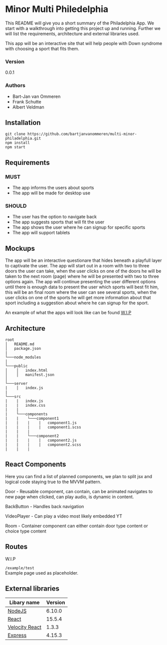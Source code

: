 # Minor Multi Philedelphia

This README will give you a short summary of the Philadelphia App. We start with a walkthrough into getting this project up and running. Further we will list the requirements, architecture and external libraries used.

This app will be an interactive site that will help people with Down syndrome with choosing a sport that fits them.

### Version
0.0.1

### Authors
- Bart-Jan van Ommeren
- Frank Schutte
- Albert Veldman

## Installation
```
git clone https://github.com/bartjanvanommeren/multi-minor-philadelphia.git
npm install
npm start
```
## Requirements
### MUST
- The app informs the users about sports
- The app will be made for desktop use
### SHOULD
- The user has the option to navigate back
- The app suggests sports that will fit the user
- The app shows the user where he can signup for specific sports
- The app will support tablets
 
## Mockups
The app will be an interactive questionare that hides beneath a playfull layer to captivate the user. The app will start out in a room with two to three doors the user can take, when the user clicks on one of the doors he will be taken to the next room (page) where he will be presented with two to three options again. The app will continue presenting the user different options until there is enough data to present the user which sports will best fit him, this will be an final room where the user can see several sports, when the user clicks on one of the sports he will get more information about that sport including a suggestion about where he can signup for the sport.

An example of what the apps will look like can be found [W.I.P]()

## Architecture
```
root
│   README.md
│   package.json   
|
└───node_modules
│
└───public
│    │   index.html
│    │   manifest.json
│   
└───server
|    │   index.js
|
└───src
|    |   index.js
|    |   index.css
|    |
|    └───components
|    |    └───component1
|    |    |    |   component1.js
|    |    |    |   component1.scss
|    |    |
|    |    └───component2
|    |    |    |   component2.js
|    |    |    |   component2.scss
|    |    |
```

## React Components
Here you can find a list of planned components, we plan to split jsx and logical code staying true to the MVVM pattern.

Door -
Reusable component, can contain, can be animated navigates to new page when clicked, can play audio, is dynamic in content.

BackButton -
Handles back navigation

VideoPlayer -
Can play a video most likely embedded YT

Room -
Container component can either contain door type content or choice type content

## Routes
W.I.P

``/example/test`` <br> 
Example page used as placeholder.

## External libraries
Libary name | Version
--- | ---
[NodeJS](https://nodejs.org/en/) | 6.10.0
[React](https://facebook.github.io/react/) | 15.5.4
[Velocity React](https://github.com/twitter-fabric/velocity-react) | 1.3.3
[Express](https://expressjs.com/) | 4.15.3
